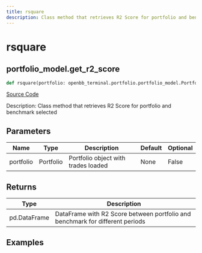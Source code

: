 ```yaml
---
title: rsquare
description: Class method that retrieves R2 Score for portfolio and benchmark selected
---
```

# rsquare

## portfolio_model.get_r2_score

```python
def rsquare(portfolio: openbb_terminal.portfolio.portfolio_model.PortfolioModel) -> DataFrame:
```
[Source Code](https://github.com/OpenBB-finance/OpenBBTerminal/tree/main/openbb_terminal/portfolio/portfolio_model.py#L794)

Description: Class method that retrieves R2 Score for portfolio and benchmark selected

## Parameters

| Name | Type | Description | Default | Optional |
| ---- | ---- | ----------- | ------- | -------- |
| portfolio | Portfolio | Portfolio object with trades loaded | None | False |

## Returns

| Type | Description |
| ---- | ----------- |
| pd.DataFrame | DataFrame with R2 Score between portfolio and benchmark for different periods |

## Examples


